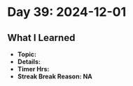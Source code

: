 # Day 39: 2024-12-01

## What I Learned
- **Topic:**
- **Details:**
- **Timer Hrs:**
- **Streak Break Reason: NA**